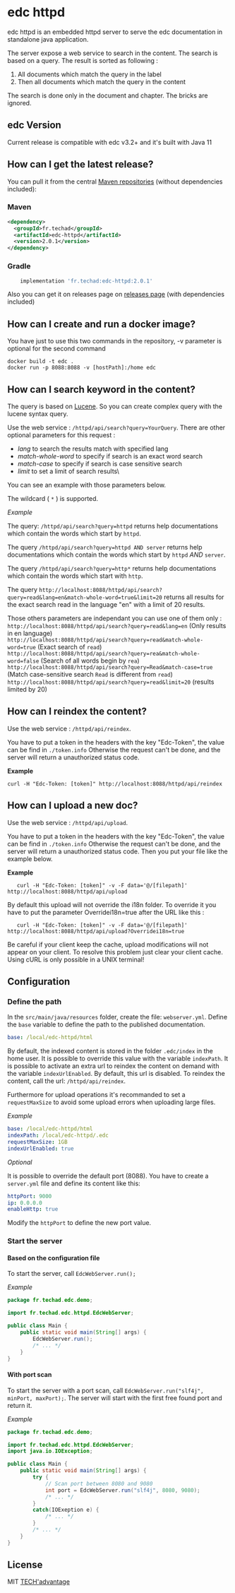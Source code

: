 # edc httpd 

edc httpd is an embedded httpd server to serve the edc documentation in standalone java application.

The server expose a web service to search in the content. The search is based on a query. The result is sorted as following : 

1. All documents which match the query in the label
1. Then all documents which match the query in the content

The search is done only in the document and chapter. The bricks are ignored.

## edc Version

Current release is compatible with edc v3.2+ and it's built with Java 11

## How can I get the latest release?

You can pull it from the central [Maven repositories](https://mvnrepository.com/artifact/fr.techad/edc-httpd) (without dependencies included):
### Maven
```xml
<dependency>
  <groupId>fr.techad</groupId>
  <artifactId>edc-httpd</artifactId>
  <version>2.0.1</version>
</dependency>
```

### Gradle
```groovy
    implementation 'fr.techad:edc-httpd:2.0.1'
```
Also you can get it on releases page on [releases page](https://github.com/tech-advantage/edc-httpd/releases) (with dependencies included)

## How can I create and run a docker image?
You have just to use this two commands in the repository, -v parameter is optional for the second command
```Shell
docker build -t edc .
docker run -p 8088:8088 -v [hostPath]:/home edc
```

## How can I search keyword in the content?
The query is based on [Lucene](https://lucene.apache.org/). So you can create complex query with the lucene syntax query.


Use the web service : `/httpd/api/search?query=YourQuery`.
There are other optional parameters for this request :
- _lang_ to search the results match with specified lang
- _match-whole-word_ to specify if search is an exact word search
- _match-case_ to specify if search is case sensitive search
- _limit_ to set a limit of search results\

You can see an example with those parameters below.

The wildcard ( `*` ) is supported.

*Example*

The query: `/httpd/api/search?query=httpd` returns help documentations which contain the words which start by `httpd`.

The query `/httpd/api/search?query=httpd AND server` returns help documentations which contain the words which start by `httpd` *AND* `server`.

The query `/httpd/api/search?query=http*` returns help documentations which contain the words which start with `http`.

The query  `http://localhost:8088/httpd/api/search?query=read&lang=en&match-whole-word=true&limit=20` returns all results for the exact search read in the language "en" with a limit of 20 results.

Those others parameters are independant you can use one of them only :\
`http://localhost:8088/httpd/api/search?query=read&lang=en` (Only results in en language)\
`http://localhost:8088/httpd/api/search?query=read&match-whole-word=true` (Exact search of `read`)\
`http://localhost:8088/httpd/api/search?query=rea&match-whole-word=false` (Search of all words begin by `rea`)\
`http://localhost:8088/httpd/api/search?query=Read&match-case=true` (Match case-sensitive search `Read` is different from `read`)\
`http://localhost:8088/httpd/api/search?query=read&limit=20` (results limited by 20)
## How can I reindex the content?

Use the web service : `/httpd/api/reindex`.

You have to put a token in the headers with the key "Edc-Token", the value can be find in `./token.info`
Otherwise the request can't be done, and the server will return a unauthorized status code.

**Example**
```Shell
curl -H "Edc-Token: [token]" http://localhost:8088/httpd/api/reindex
```
## How can I upload a new doc?
Use the web service : `/httpd/api/upload`.

You have to put a token in the headers with the key "Edc-Token", the value can be find in `./token.info`
Otherwise the request can't be done, and the server will return a unauthorized status code.
Then you put your file like the example below.

**Example**
```Shell
   curl -H "Edc-Token: [token]" -v -F data='@/[filepath]' http://localhost:8088/httpd/api/upload
```

By default this upload will not override the i18n folder. To override it you have to put the parameter Overridei18n=true after the URL like this :
```Shell
   curl -H "Edc-Token: [token]" -v -F data='@/[filepath]' http://localhost:8088/httpd/api/upload?Overridei18n=true
```
Be careful if your client keep the cache, upload modifications will not appear on your client. To resolve this problem just clear your client cache.
Using cURL is only possible in a UNIX terminal!
## Configuration

### Define the path

In the `src/main/java/resources` folder, create the file: `webserver.yml`.
Define the `base` variable to define the path to the published documentation.

```yaml
base: /local/edc-httpd/html
```

By default, the indexed content is stored in the folder `.edc/index` in the home user. It is possible to override this value with the variable `indexPath`.
It is possible to activate an extra url to reindex the content on demand with the variable `indexUrlEnabled`. By default, this url is disabled. To reindex the content, call the url: `/httpd/api/reindex`.

Furthermore for upload operations it's recommanded to set a `requestMaxSize` to avoid some upload errors when uploading large files.

*Example*

```yaml
base: /local/edc-httpd/html
indexPath: /local/edc-httpd/.edc
requestMaxSize: 1GB
indexUrlEnabled: true
```

*Optional*

It is possible to override the default port (8088). You have to create a `server.yml` file and define its content like this:

```yaml
httpPort: 9000
ip: 0.0.0.0
enableHttp: true
```

Modify the `httpPort` to define the new port value.

### Start the server

#### Based on the configuration file

To start the server, call `EdcWebServer.run();`

*Example*

```java
package fr.techad.edc.demo;

import fr.techad.edc.httpd.EdcWebServer;

public class Main {
    public static void main(String[] args) {
        EdcWebServer.run();
        /* ... */
    }
}
```
#### With port scan

To start the server with a port scan, call `EdcWebServer.run("slf4j", minPort, maxPort);`.
The server will start with the first free found port and return it.

*Example*

```java
package fr.techad.edc.demo;

import fr.techad.edc.httpd.EdcWebServer;
import java.io.IOException;

public class Main {
    public static void main(String[] args) {
        try {
            // Scan port between 8080 and 9080
            int port = EdcWebServer.run("slf4j", 8080, 9080);
            /* ... */
        }
        catch(IOExeption e) {
            /* ... */
        }
        /* ... */
    }
}
```
## License

MIT [TECH'advantage](mailto:contact@tech-advantage.com)